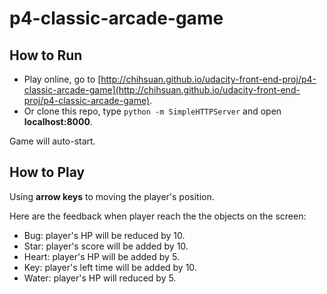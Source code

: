 p4-classic-arcade-game
===============================
## How to Run

* Play online, go to [http://chihsuan.github.io/udacity-front-end-proj/p4-classic-arcade-game](http://chihsuan.github.io/udacity-front-end-proj/p4-classic-arcade-game).
* Or clone this repo, type `python -m SimpleHTTPServer` and open **localhost:8000**.

Game will auto-start.

## How to Play

Using **arrow keys** to moving the player's position.

Here are the feedback when player reach the the objects on the screen:

* Bug: player's HP will be reduced by 10.
* Star: player's score will be added by 10.
* Heart: player's HP will be added by 5.
* Key: player's left time will be added by 10.
* Water: player's HP will reduced by 5.
